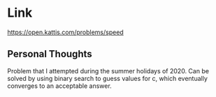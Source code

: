 # Link

https://open.kattis.com/problems/speed

## Personal Thoughts

Problem that I attempted during the summer holidays of 2020. Can be solved by using binary search to guess values for c, which eventually converges to an acceptable answer.

